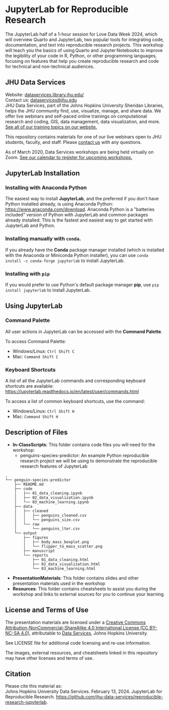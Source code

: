 # JupyterLab for Reproducible Research
The JupyterLab half of a 1-hour session for Love Data Week 2024, which will overview Quarto and JupyterLab, two popular tools for integrating code, documentation, and text into reproducible research projects. This workshop will teach you the basics of using Quarto and Jupyter Notebooks to improve the legibility of your code in R, Python, or other programming languages, focusing on features that help you create reproducible research and code for technical and non-technical audiences.

## JHU Data Services   
Website: [dataservices.library.jhu.edu/](https://dataservices.library.jhu.edu/)   
Contact us: [dataservices@jhu.edu](mailto:dataservices@jhu.edu)   
JHU Data Services, part of the Johns Hopkins University Sheridan Libraries, helps the JHU community find, use, visualize, manage, and share data. We offer live webinars and self-paced online trainings on computational research and coding, GIS, data management, data visualization, and more. [See all of our training topics on our website.](https://dataservices.library.jhu.edu/training-workshops/)   

This repository contains materials for one of our live webinars open to JHU students, faculty, and staff. Please [contact us](mailto:dataservices@jhu.edu) with any questions.

As of March 2020, Data Services workshops are being held virtually on Zoom. [See our calendar to register for upcoming workshops.](https://dataservices.library.jhu.edu/training-workshops/calendar/)


## JupyterLab Installation

### Installing with Anaconda Python

The easiest way to install **JupyterLab**, and the preferred if you don't have Python installed already, is using Anaconda Python: https://www.anaconda.com/download. Anaconda Python is a "batteries included" version of Python with JupyterLab and common packages already installed. This is the fastest and easiest way to get started with JupyterLab and Python.

### Installing manually with `conda`.

If you already have the **Conda** package manager installed (which is installed with the Anaconda or Miniconda Python installer), you can use `conda install -c conda-forge jupyterlab` to install JupyterLab.

### Installing with `pip`
If you would prefer to use Python's default package manager **pip**, use `pip install jupyterlab` to install JupyterLab.


## Using JupyterLab

### Command Palette

All user actions in JupyterLab can be accessed with the **Command Palette**. 

To access Command Palette:
- Windows/Linux: `Ctrl Shift C`
- Mac: `Command Shift C`


### Keyboard Shortcuts

A list of all the JupyterLab commands and  corresponding keyboard shortcuts are available: https://jupyterlab.readthedocs.io/en/latest/user/commands.html

To access a list of common keyboard shortcuts, use the command:
- Windows/Linux: `Ctrl Shift H`
- Mac: `Command Shift H`

## Description of Files
- **In-ClassScripts**: This folder contains code files you will need for the workshop:
    - penguins-species-predictor: An example Python reproducible research project we will be using to demonstrate the reproducible research features of JupyterLab

```
.
└── penguin-species-predictor
    ├── README.md
    ├── code
    │   ├── 01_data_cleaning.ipynb
    │   ├── 02_data_visualization.ipynb
    │   └── 03_machine_learning.ipynb
    ├── data
    │   ├── cleaned
    │   │   ├── penguins_cleaned.csv
    │   │   └── penguins_size.csv
    │   └── raw
    │       └── penguins_lter.csv
    └── output
        ├── figures
        │   ├── body_mass_boxplot.png
        │   └── flipper_to_mass_scatter.png
        ├── manuscript
        └── reports
            ├── 01_data_cleaning.html
            ├── 02_data_visualization.html
            └── 03_machine_learning.html
``` 

- **PresentationMaterials**: This folder contains slides and other presentation materials used in the workshop
- **Resources**: This folder contains cheatsheets to assist you during the workshop and links to external sources for you to continue your learning


## License and Terms of Use
The presentation materials are licensed under a [Creative Commons Attribution-NonCommercial-ShareAlike 4.0 International License (CC BY-NC-SA 4.0)](https://creativecommons.org/licenses/by-nc-sa/4.0/), attributable to [Data Services](https://dataservices.library.jhu.edu/), Johns Hopkins University. 

See LICENSE file for additional code licensing and re-use information.   

The images, external resources, and cheatsheets linked in this repository may have other licenses and terms of use.


## Citation
Please cite this material as:    
Johns Hopkins University Data Services. February 13, 2024. JupyterLab for Reproducible Research. https://github.com/jhu-data-services/reproducible-research-jupyterlab.
